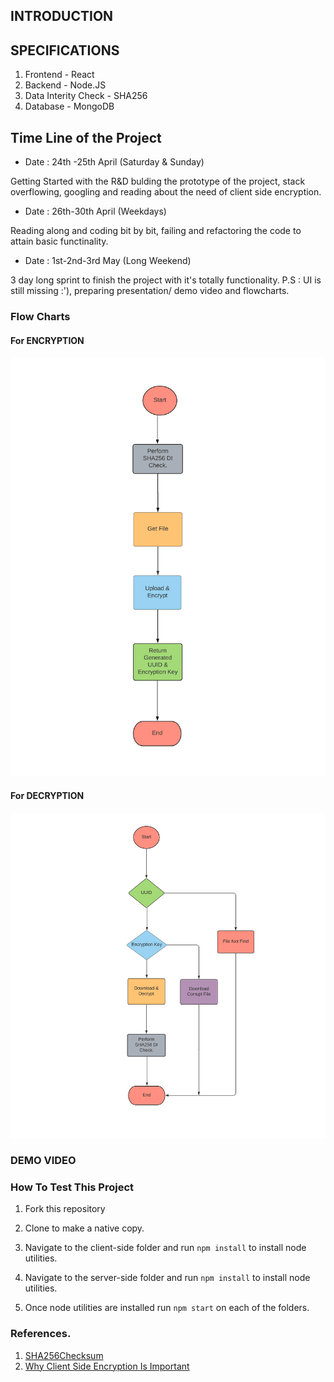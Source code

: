 


## INTRODUCTION


## SPECIFICATIONS

1) Frontend - React
2) Backend - Node.JS
3) Data Interity Check - SHA256
4) Database - MongoDB

## Time Line of the Project

* Date : 24th -25th April (Saturday & Sunday)

Getting Started with the R&D bulding the prototype of the project, stack overflowing, googling and reading about the need of client side encryption.

* Date : 26th-30th April (Weekdays)

Reading along and coding bit by bit, failing and refactoring the code to attain basic functinality.

* Date : 1st-2nd-3rd May (Long Weekend)

3 day long sprint to finish the project with it's totally functionality. P.S : UI is still missing :'), preparing presentation/ demo video and flowcharts.

### Flow Charts

#### For ENCRYPTION

![](https://github.com/mehra-deepak/Cubbit-Vault/blob/main/assets/Encryption.png)


#### For DECRYPTION

![](https://github.com/mehra-deepak/Cubbit-Vault/blob/main/assets/Decryption.png)


### DEMO VIDEO


### How To Test This Project

1) Fork this repository

2) Clone to make a native copy.

3) Navigate to the client-side folder and run ```npm install``` to install node utilities.

4) Navigate to the server-side folder and run ```npm install``` to install node utilities.

5) Once node utilities are installed run ```npm start``` on each of the folders.

### References.

1) [SHA256Checksum](https://help.ubuntu.com/community/HowToSHA256SUM#:~:text=The%20program%20sha256sum%20is%20designed,is%20less%20vulnerable%20to%20attack.)
2) [Why Client Side Encryption Is Important](https://www.virtru.com/blog/client-side-encryption/#:~:text=Why%20is%20Client%2DSide%20Encryption%20Important%3F,third%20parties%20on%20the%20Internet.)
